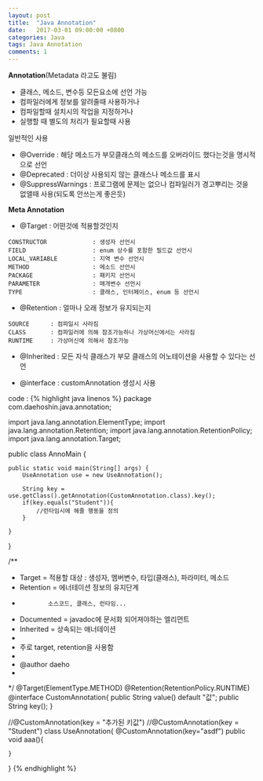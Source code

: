 ```yaml
---
layout: post
title:  "Java Annotation"
date:   2017-03-01 09:00:00 +0800
categories: Java
tags: Java Annotation
comments: 1
---
```

**Annotation**(Metadata 라고도 불림)  
- 클래스, 메소드, 변수등 모든요소에 선언 가능
- 컴파일러에게 정보를 알려줄때 사용하거나
- 컴파일할때 설치시의 작업을 지정하거나
- 실행할 때 별도의 처리가 필요할때 사용


일반적인 사용  
- @Override : 해당 메소드가 부모클래스의 메소드를 오버라이드 했다는것을 명시적으로 선언
- @Deprecated : 더이상 사용되지 않는 클래스나 메소드를 표시
- @SuppressWarnings : 프로그램에 문제는 없으나 컴파일러가 경고뿌리는 것을 없앨때 사용(되도록 안쓰는게 좋은듯)


**Meta Annotation**  
- @Target : 어떤것에 적용할것인지
```
CONSTRUCTOR 			: 생성자 선언시
FIELD 					: enum 상수를 포함한 필드값 선언시
LOCAL_VARIABLE 			: 지역 변수 선언시
METHOD 					: 메소드 선언시
PACKAGE 				: 패키지 선언시
PARAMETER 				: 매개변수 선언시
TYPE 					: 클래스, 인터페이스, enum 등 선언시
```


- @Retention : 얼마나 오래 정보가 유지되는지
```
SOURCE  	: 컴파일시 사라짐
CLASS 		: 컴파일러에 의해 참조가능하나 가상머신에서는 사라짐
RUNTIME 	: 가상머신에 의해서 참조가능
```


- @Inherited : 모든 자식 클래스가 부모 클래스의 어노테이션을 사용할 수 있다는 선언


- @interface : customAnnotation 생성시 사용


code :
{% highlight java linenos %}
package com.daehoshin.java.annotation;

import java.lang.annotation.ElementType;
import java.lang.annotation.Retention;
import java.lang.annotation.RetentionPolicy;
import java.lang.annotation.Target;

public class AnnoMain {

	public static void main(String[] args) {
		UseAnnotation use = new UseAnnotation();

		String key = use.getClass().getAnnotation(CustomAnnotation.class).key();
		if(key.equals("Student")){
			//런타임시에 해줄 행동을 정의
		}

	}

}


/**
 * Target = 적용할 대상 : 생성자, 멤버변수, 타입(클래스), 파라미터, 메소드
 * Retention = 에너테이션 정보의 유지단계
 *             소스코드, 클래스, 런타임...
 * Documented = javadoc에 문서화 되어져야하는 엘리먼트
 * Inherited = 상속되는 애너테이션
 *
 * 주로 target, retention을 사용함
 *
 * @author daeho
 *
 */
@Target(ElementType.METHOD)
@Retention(RetentionPolicy.RUNTIME)
@interface CustomAnnotation{
	public String value() default "값";
	public String key();
}

//@CustomAnnotation(key = "추가된 키값")
//@CustomAnnotation(key = "Student")
class UseAnnotation{
	@CustomAnnotation(key="asdf")
	public void aaa(){

	}
}
{% endhighlight %}